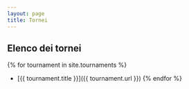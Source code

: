```yaml
---
layout: page
title: Tornei
---
```


## Elenco dei tornei

{% for tournament in site.tournaments %}
  - [{{ tournament.title }}]({{ tournament.url }})
{% endfor %}
